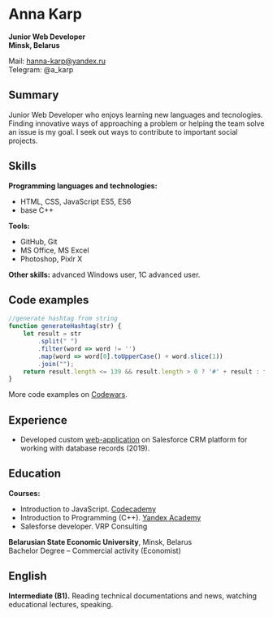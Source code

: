 # Anna Karp
**Junior Web Developer  
Minsk, Belarus**

Mail: hanna-karp@yandex.ru  
Telegram: @a_karp

## Summary
Junior Web Developer who enjoys learning new languages and tecnologies. Finding innovative ways of approaching a problem or helping the team solve an issue is my goal. I seek out ways to contribute to important social projects. 

## Skills
**Programming languages and technologies:** 
- HTML, CSS, JavaScript ES5, ES6
- base C++

**Tools:** 
- GitHub, Git
- MS Office, MS Excel
- Photoshop, Pixlr X

**Other skills:** advanced Windows user, 1C advanced user.


## Code examples
```javascript
//generate hashtag from string
function generateHashtag(str) {
    let result = str
        .split(" ")
        .filter(word => word != '')
        .map(word => word[0].toUpperCase() + word.slice(1))
        .join("");
    return result.length <= 139 && result.length > 0 ? '#' + result : false;  
}
```
More code examples on [Codewars](https://www.codewars.com/users/karp).

## Experience
- Developed custom [web-application](https://karp-task6-dev-ed.lightning.force.com/c/ProductTableApp.app) on Salesforce CRM platform for working with database records (2019).

## Education
**Courses:**
- Introduction to JavaScript. [Codecademy](https://www.codecademy.com/users/anna_karp/achievements)
- Introduction to Programming (C++). [Yandex Academy](https://stepik.org/cert/83212)
- Salesforse developer. VRP Consulting

**Belarusian State Economic University**, Minsk, Belarus  
Bachelor Degree – Commercial activity (Economist)

## English
**Intermediate (B1).** Reading technical documentations and news, watching educational lectures, speaking. 
